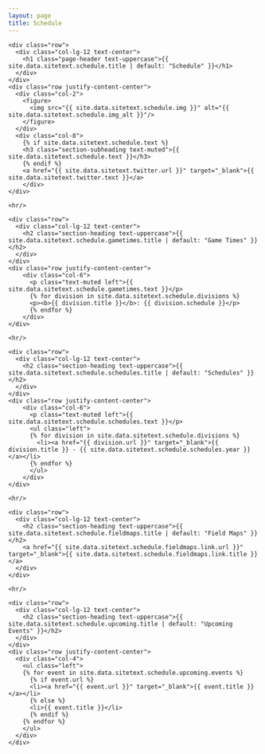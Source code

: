 ```yaml
---
layout: page
title: Schedule
---
```

<section class="page-section" id="{{ site.data.sitetext.schedule.section | default: "schedule" }}">
  <div class="container">

    <div class="row">
      <div class="col-lg-12 text-center">
        <h1 class="page-header text-uppercase">{{ site.data.sitetext.schedule.title | default: "Schedule" }}</h1>
      </div>
    </div>
    <div class="row justify-content-center">
      <div class="col-2">
        <figure>
          <img src="{{ site.data.sitetext.schedule.img }}" alt="{{ site.data.sitetext.schedule.img_alt }}"/>
        </figure>
      </div>
      <div class="col-8">    
        {% if site.data.sitetext.schedule.text %}
        <h3 class="section-subheading text-muted">{{ site.data.sitetext.schedule.text }}</h3>
        {% endif %}
        <a href="{{ site.data.sitetext.twitter.url }}" target="_blank">{{ site.data.sitetext.twitter.text }}</a>
        </div>
    </div>

    <hr/>

    <div class="row">
      <div class="col-lg-12 text-center">
        <h2 class="section-heading text-uppercase">{{ site.data.sitetext.schedule.gametimes.title | default: "Game Times" }}</h2>
      </div>
    </div>
    <div class="row justify-content-center">
        <div class="col-6">
          <p class="text-muted left">{{ site.data.sitetext.schedule.gametimes.text }}</p>
          {% for division in site.data.sitetext.schedule.divisions %}
          <p><b>{{ division.title }}</b>: {{ division.schedule }}</p>
          {% endfor %}
        </div>
    </div>

    <hr/>

    <div class="row">
      <div class="col-lg-12 text-center">
        <h2 class="section-heading text-uppercase">{{ site.data.sitetext.schedule.schedules.title | default: "Schedules" }}</h2>
      </div>
    </div>
    <div class="row justify-content-center">
        <div class="col-6">
          <p class="text-muted left">{{ site.data.sitetext.schedule.schedules.text }}</p>
          <ul class="left">
          {% for division in site.data.sitetext.schedule.divisions %}  
            <li><a href="{{ division.url }}" target="_blank">{{ division.title }} - {{ site.data.sitetext.schedule.schedules.year }}</a></li>
          {% endfor %}
          </ul>
        </div>
    </div>

    <hr/> 

    <div class="row">
      <div class="col-lg-12 text-center">
        <h2 class="section-heading text-uppercase">{{ site.data.sitetext.schedule.fieldmaps.title | default: "Field Maps" }}</h2>
        <a href="{{ site.data.sitetext.schedule.fieldmaps.link.url }}" target="_blank">{{ site.data.sitetext.schedule.fieldmaps.link.title }}</a>
      </div>
    </div>

    <hr/>

    <div class="row">
      <div class="col-lg-12 text-center">
        <h2 class="section-heading text-uppercase">{{ site.data.sitetext.schedule.upcoming.title | default: "Upcoming Events" }}</h2>
      </div>
    </div>
    <div class="row justify-content-center">
      <div class="col-4">
        <ul class="left">
        {% for event in site.data.sitetext.schedule.upcoming.events %}
          {% if event.url %}
          <li><a href="{{ event.url }}" target="_blank">{{ event.title }}</a></li>
          {% else %}
          <li>{{ event.title }}</li>
          {% endif %}
        {% endfor %}
        </ul>
      </div>
    </div>

  </div>
</section>
